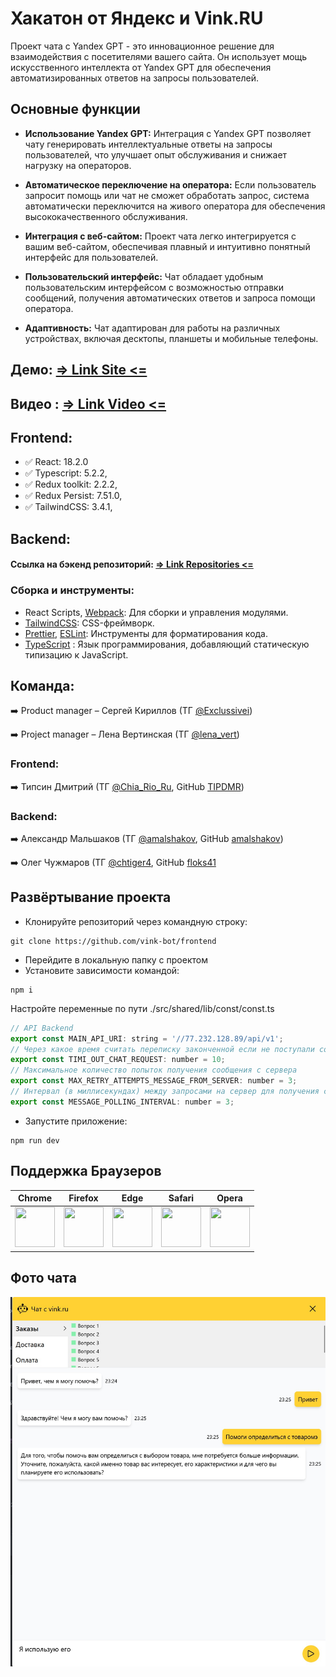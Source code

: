 # Хакатон от Яндекс и Vink.RU  

Проект чата с Yandex GPT - это инновационное решение для взаимодействия с посетителями вашего сайта. Он использует мощь искусственного интеллекта от Yandex GPT для обеспечения автоматизированных ответов на запросы пользователей.

## Основные функции

- **Использование Yandex GPT:** Интеграция с Yandex GPT позволяет чату генерировать интеллектуальные ответы на запросы пользователей, что улучшает опыт обслуживания и снижает нагрузку на операторов.

- **Автоматическое переключение на оператора:** Если пользователь запросит помощь или чат не сможет обработать запрос, система автоматически переключится на живого оператора для обеспечения высококачественного обслуживания.

- **Интеграция с веб-сайтом:** Проект чата легко интегрируется с вашим веб-сайтом, обеспечивая плавный и интуитивно понятный интерфейс для пользователей.

- **Пользовательский интерфейс:** Чат обладает удобным пользовательским интерфейсом с возможностью отправки сообщений, получения автоматических ответов и запроса помощи оператора.

- **Адаптивность:** Чат адаптирован для работы на различных устройствах, включая десктопы, планшеты и мобильные телефоны.

## Демо: [=> Link Site <=](http://hackathon.zapto.org/) 

## Видео : [=> Link Video <=](https://disk.yandex.ru/i/oFe1ww9htkyEiA) 

## Frontend:

* ✅ React: 18.2.0
* ✅ Typescript: 5.2.2,
* ✅ Redux toolkit: 2.2.2,
* ✅ Redux Persist: 7.51.0,
* ✅ TailwindCSS: 3.4.1,

## Backend:

#### Ссылка на бэкенд репозиторий: [=> Link Repositories <=](https://github.com/vink-bot/backend)  

### Сборка и инструменты:

- React Scripts, [Webpack](https://webpack.js.org/): Для сборки и управления модулями.
- [TailwindCSS](https://tailwindcss.com/):  CSS-фреймворк.
- [Prettier](https://prettier.io/), [ESLint](https://eslint.org/): Инструменты для форматирования кода.
- [TypeScript](https://www.typescriptlang.org/) : Язык программирования, добавляющий статическую типизацию к JavaScript.


## Команда:

➡️ Product manager – Сергей Кириллов (ТГ [@Exclussivei](https://t.me/Exclussivei))

➡️ Project manager – Лена Вертинская (ТГ [@lena_vert](https://t.me/lena_vert))

### Frontend:

➡️ Типсин Дмитрий (ТГ [@Chia_Rio_Ru](https://t.me/Chia_Rio_Ru), GitHub [TIPDMR](https://github.com/TIPDMR))


### Backend:

➡️ Александр Мальшаков (ТГ [@amalshakov](https://t.me/amalshakov), GitHub [amalshakov](https://github.com/amalshakov))

➡️ Олег Чужмаров (ТГ [@chtiger4](https://t.me/chtiger4), GitHub [floks41](https://github.com/floks41)



## Развёртывание проекта

- Клонируйте репозиторий через командную строку:

```
git clone https://github.com/vink-bot/frontend
```

- Перейдите в локальную папку с проектом
- Установите зависимости командой:

```
npm i
```
Настройте переменные по пути ./src/shared/lib/const/const.ts
```javascript
// API Backend
export const MAIN_API_URI: string = '//77.232.128.89/api/v1';
// Через какое время считать переписку законченной если не поступали сообщения
export const TIMI_OUT_CHAT_REQUEST: number = 10;
// Максимальное количество попыток получения сообщения с сервера
export const MAX_RETRY_ATTEMPTS_MESSAGE_FROM_SERVER: number = 3;
// Интервал (в миллисекундах) между запросами на сервер для получения сообщений
export const MESSAGE_POLLING_INTERVAL: number = 3;

```
- Запустите приложение:

```
npm run dev
```


## Поддержка Браузеров

| Chrome | Firefox | Edge | Safari | Opera |
|:---:|:---:|:---:|:---:|:---:|
| <img src="https://github.com/creativetimofficial/public-assets/blob/master/logos/chrome-logo.png?raw=true" width="64" height="64"> | <img src="https://raw.githubusercontent.com/creativetimofficial/public-assets/master/logos/firefox-logo.png" width="64" height="64"> | <img src="https://raw.githubusercontent.com/creativetimofficial/public-assets/master/logos/edge-logo.png" width="64" height="64"> | <img src="https://raw.githubusercontent.com/creativetimofficial/public-assets/master/logos/safari-logo.png" width="64" height="64"> | <img src="https://raw.githubusercontent.com/creativetimofficial/public-assets/master/logos/opera-logo.png" width="64" height="64"> |

## Фото чата

![img](./screen/chat-screen.jpg)
